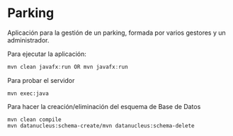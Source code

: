 # Parking
Aplicación para la gestión de un parking, formada por varios gestores y un administrador.

Para ejecutar la aplicación:
```java
mvn clean javafx:run OR mvn javafx:run
```
Para probar el servidor

```maven
mvn exec:java
```
Para hacer la creación/eliminación del esquema de Base de Datos

```maven
mvn clean compile
mvn datanucleus:schema-create/mvn datanucleus:schema-delete
```
